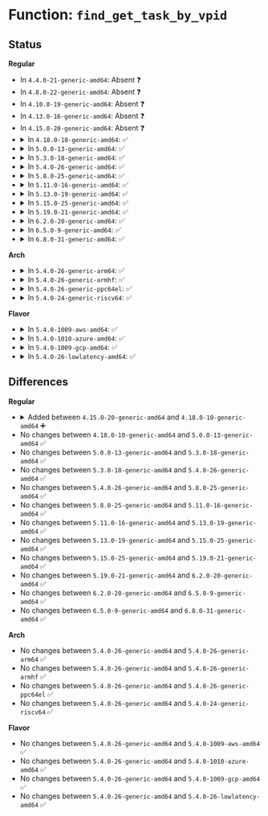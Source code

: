 # Function: <code>find_get_task_by_vpid</code>

## Status
<b>Regular</b>
<ul>
<li>
In <code>4.4.0-21-generic-amd64</code>: Absent ❓
</li>
<li>
In <code>4.8.0-22-generic-amd64</code>: Absent ❓
</li>
<li>
In <code>4.10.0-19-generic-amd64</code>: Absent ❓
</li>
<li>
In <code>4.13.0-16-generic-amd64</code>: Absent ❓
</li>
<li>
In <code>4.15.0-20-generic-amd64</code>: Absent ❓
</li>
<li>
<details>
<summary>In <code>4.18.0-10-generic-amd64</code>: ✅</summary>

```c
struct task_struct * find_get_task_by_vpid(pid_t nr)
```

```json
{
  "name": "find_get_task_by_vpid",
  "collision_type": "Unique Global",
  "inline_type": "No",
  "funcs": [
    {
      "addr": 18446744071579570288,
      "name": "find_get_task_by_vpid",
      "external": true,
      "loc": "kernel/pid.c:346",
      "file": "kernel/pid.c",
      "inline": "seen, unknown",
      "caller_inline": [],
      "caller_func": [
        "kernel/ptrace.c:__x32_compat_sys_ptrace",
        "kernel/ptrace.c:__ia32_compat_sys_ptrace",
        "kernel/ptrace.c:__ia32_sys_ptrace",
        "kernel/ptrace.c:__x64_sys_ptrace",
        "kernel/futex.c:attach_to_pi_owner",
        "security/yama/yama_lsm.c:yama_task_prctl"
      ]
    }
  ],
  "symbols": [
    {
      "addr": 18446744071579570288,
      "name": "find_get_task_by_vpid",
      "section": ".text",
      "bind": "STB_GLOBAL",
      "size": 25
    }
  ]
}
```
</details>
</li>
<li>
<details>
<summary>In <code>5.0.0-13-generic-amd64</code>: ✅</summary>

```c
struct task_struct * find_get_task_by_vpid(pid_t nr)
```

```json
{
  "name": "find_get_task_by_vpid",
  "collision_type": "Unique Global",
  "inline_type": "No",
  "funcs": [
    {
      "addr": 18446744071579607472,
      "name": "find_get_task_by_vpid",
      "external": true,
      "loc": "kernel/pid.c:355",
      "file": "kernel/pid.c",
      "inline": "seen, unknown",
      "caller_inline": [],
      "caller_func": [
        "kernel/ptrace.c:__x32_compat_sys_ptrace",
        "kernel/ptrace.c:__ia32_compat_sys_ptrace",
        "kernel/ptrace.c:__ia32_sys_ptrace",
        "kernel/ptrace.c:__x64_sys_ptrace",
        "kernel/futex.c:attach_to_pi_owner",
        "security/yama/yama_lsm.c:yama_task_prctl"
      ]
    }
  ],
  "symbols": [
    {
      "addr": 18446744071579607472,
      "name": "find_get_task_by_vpid",
      "section": ".text",
      "bind": "STB_GLOBAL",
      "size": 25
    }
  ]
}
```
</details>
</li>
<li>
<details>
<summary>In <code>5.3.0-18-generic-amd64</code>: ✅</summary>

```c
struct task_struct * find_get_task_by_vpid(pid_t nr)
```

```json
{
  "name": "find_get_task_by_vpid",
  "collision_type": "Unique Global",
  "inline_type": "No",
  "funcs": [
    {
      "addr": 18446744071579631808,
      "name": "find_get_task_by_vpid",
      "external": true,
      "loc": "kernel/pid.c:358",
      "file": "kernel/pid.c",
      "inline": "seen, unknown",
      "caller_inline": [],
      "caller_func": [
        "kernel/ptrace.c:__x32_compat_sys_ptrace",
        "kernel/ptrace.c:__ia32_compat_sys_ptrace",
        "kernel/ptrace.c:__ia32_sys_ptrace",
        "kernel/ptrace.c:__x64_sys_ptrace",
        "kernel/futex.c:attach_to_pi_owner",
        "security/yama/yama_lsm.c:yama_task_prctl"
      ]
    }
  ],
  "symbols": [
    {
      "addr": 18446744071579631808,
      "name": "find_get_task_by_vpid",
      "section": ".text",
      "bind": "STB_GLOBAL",
      "size": 31
    }
  ]
}
```
</details>
</li>
<li>
<details>
<summary>In <code>5.4.0-26-generic-amd64</code>: ✅</summary>

```c
struct task_struct * find_get_task_by_vpid(pid_t nr)
```

```json
{
  "name": "find_get_task_by_vpid",
  "collision_type": "Unique Global",
  "inline_type": "No",
  "funcs": [
    {
      "addr": 18446744071579657360,
      "name": "find_get_task_by_vpid",
      "external": true,
      "loc": "kernel/pid.c:358",
      "file": "kernel/pid.c",
      "inline": "seen, unknown",
      "caller_inline": [],
      "caller_func": [
        "kernel/ptrace.c:__x32_compat_sys_ptrace",
        "kernel/ptrace.c:__ia32_compat_sys_ptrace",
        "kernel/ptrace.c:__ia32_sys_ptrace",
        "kernel/ptrace.c:__x64_sys_ptrace",
        "kernel/futex.c:attach_to_pi_owner",
        "security/yama/yama_lsm.c:yama_task_prctl"
      ]
    }
  ],
  "symbols": [
    {
      "addr": 18446744071579657360,
      "name": "find_get_task_by_vpid",
      "section": ".text",
      "bind": "STB_GLOBAL",
      "size": 31
    }
  ]
}
```
</details>
</li>
<li>
<details>
<summary>In <code>5.8.0-25-generic-amd64</code>: ✅</summary>

```c
struct task_struct * find_get_task_by_vpid(pid_t nr)
```

```json
{
  "name": "find_get_task_by_vpid",
  "collision_type": "Unique Global",
  "inline_type": "No",
  "funcs": [
    {
      "addr": 18446744071579689808,
      "name": "find_get_task_by_vpid",
      "external": true,
      "loc": "kernel/pid.c:424",
      "file": "kernel/pid.c",
      "inline": "seen, unknown",
      "caller_inline": [],
      "caller_func": [
        "kernel/ptrace.c:__x32_compat_sys_ptrace",
        "kernel/ptrace.c:__ia32_compat_sys_ptrace",
        "kernel/ptrace.c:__ia32_sys_ptrace",
        "kernel/ptrace.c:__x64_sys_ptrace",
        "kernel/futex.c:attach_to_pi_owner",
        "kernel/taskstats.c:fill_stats_for_pid",
        "security/yama/yama_lsm.c:yama_task_prctl"
      ]
    }
  ],
  "symbols": [
    {
      "addr": 18446744071579689808,
      "name": "find_get_task_by_vpid",
      "section": ".text",
      "bind": "STB_GLOBAL",
      "size": 160
    }
  ]
}
```
</details>
</li>
<li>
<details>
<summary>In <code>5.11.0-16-generic-amd64</code>: ✅</summary>

```c
struct task_struct * find_get_task_by_vpid(pid_t nr)
```

```json
{
  "name": "find_get_task_by_vpid",
  "collision_type": "Unique Global",
  "inline_type": "No",
  "funcs": [
    {
      "addr": 18446744071579667984,
      "name": "find_get_task_by_vpid",
      "external": true,
      "loc": "kernel/pid.c:425",
      "file": "kernel/pid.c",
      "inline": "seen, unknown",
      "caller_inline": [],
      "caller_func": [
        "kernel/ptrace.c:__x32_compat_sys_ptrace",
        "kernel/ptrace.c:__ia32_compat_sys_ptrace",
        "kernel/ptrace.c:__ia32_sys_ptrace",
        "kernel/ptrace.c:__x64_sys_ptrace",
        "kernel/futex.c:attach_to_pi_owner",
        "kernel/taskstats.c:fill_stats_for_pid",
        "security/yama/yama_lsm.c:yama_task_prctl"
      ]
    }
  ],
  "symbols": [
    {
      "addr": 18446744071579667984,
      "name": "find_get_task_by_vpid",
      "section": ".text",
      "bind": "STB_GLOBAL",
      "size": 171
    }
  ]
}
```
</details>
</li>
<li>
<details>
<summary>In <code>5.13.0-19-generic-amd64</code>: ✅</summary>

```c
struct task_struct * find_get_task_by_vpid(pid_t nr)
```

```json
{
  "name": "find_get_task_by_vpid",
  "collision_type": "Unique Global",
  "inline_type": "No",
  "funcs": [
    {
      "addr": 18446744071579674800,
      "name": "find_get_task_by_vpid",
      "external": true,
      "loc": "kernel/pid.c:425",
      "file": "kernel/pid.c",
      "inline": "seen, unknown",
      "caller_inline": [],
      "caller_func": [
        "kernel/ptrace.c:__x32_compat_sys_ptrace",
        "kernel/ptrace.c:__ia32_compat_sys_ptrace",
        "kernel/ptrace.c:__ia32_sys_ptrace",
        "kernel/ptrace.c:__x64_sys_ptrace",
        "kernel/futex.c:attach_to_pi_owner",
        "kernel/taskstats.c:cmd_attr_pid",
        "security/yama/yama_lsm.c:yama_task_prctl"
      ]
    }
  ],
  "symbols": [
    {
      "addr": 18446744071579674800,
      "name": "find_get_task_by_vpid",
      "section": ".text",
      "bind": "STB_GLOBAL",
      "size": 171
    }
  ]
}
```
</details>
</li>
<li>
<details>
<summary>In <code>5.15.0-25-generic-amd64</code>: ✅</summary>

```c
struct task_struct * find_get_task_by_vpid(pid_t nr)
```

```json
{
  "name": "find_get_task_by_vpid",
  "collision_type": "Unique Global",
  "inline_type": "No",
  "funcs": [
    {
      "addr": 18446744071579752448,
      "name": "find_get_task_by_vpid",
      "external": true,
      "loc": "kernel/pid.c:425",
      "file": "kernel/pid.c",
      "inline": "seen, unknown",
      "caller_inline": [],
      "caller_func": [
        "kernel/ptrace.c:__x64_compat_sys_ptrace",
        "kernel/ptrace.c:__ia32_compat_sys_ptrace",
        "kernel/ptrace.c:__ia32_sys_ptrace",
        "kernel/ptrace.c:__x64_sys_ptrace",
        "kernel/futex.c:futex_lock_pi_atomic",
        "kernel/taskstats.c:cmd_attr_pid",
        "security/yama/yama_lsm.c:yama_task_prctl"
      ]
    }
  ],
  "symbols": [
    {
      "addr": 18446744071579752448,
      "name": "find_get_task_by_vpid",
      "section": ".text",
      "bind": "STB_GLOBAL",
      "size": 171
    }
  ]
}
```
</details>
</li>
<li>
<details>
<summary>In <code>5.19.0-21-generic-amd64</code>: ✅</summary>

```c
struct task_struct * find_get_task_by_vpid(pid_t nr)
```

```json
{
  "name": "find_get_task_by_vpid",
  "collision_type": "Unique Global",
  "inline_type": "No",
  "funcs": [
    {
      "addr": 18446744071579857248,
      "name": "find_get_task_by_vpid",
      "external": true,
      "loc": "kernel/pid.c:425",
      "file": "kernel/pid.c",
      "inline": "seen, unknown",
      "caller_inline": [],
      "caller_func": [
        "kernel/ptrace.c:__ia32_compat_sys_ptrace",
        "kernel/ptrace.c:__ia32_sys_ptrace",
        "kernel/ptrace.c:__x64_sys_ptrace",
        "kernel/futex/pi.c:futex_lock_pi_atomic",
        "kernel/taskstats.c:cmd_attr_pid",
        "security/yama/yama_lsm.c:yama_task_prctl"
      ]
    }
  ],
  "symbols": [
    {
      "addr": 18446744071579857248,
      "name": "find_get_task_by_vpid",
      "section": ".text",
      "bind": "STB_GLOBAL",
      "size": 192
    }
  ]
}
```
</details>
</li>
<li>
<details>
<summary>In <code>6.2.0-20-generic-amd64</code>: ✅</summary>

```c
struct task_struct * find_get_task_by_vpid(pid_t nr)
```

```json
{
  "name": "find_get_task_by_vpid",
  "collision_type": "Unique Global",
  "inline_type": "No",
  "funcs": [
    {
      "addr": 18446744071579998416,
      "name": "find_get_task_by_vpid",
      "external": true,
      "loc": "kernel/pid.c:425",
      "file": "kernel/pid.c",
      "inline": "seen, unknown",
      "caller_inline": [],
      "caller_func": [
        "kernel/ptrace.c:__ia32_compat_sys_ptrace",
        "kernel/ptrace.c:__ia32_sys_ptrace",
        "kernel/ptrace.c:__x64_sys_ptrace",
        "kernel/futex/pi.c:futex_lock_pi_atomic",
        "kernel/taskstats.c:cmd_attr_pid",
        "security/yama/yama_lsm.c:yama_task_prctl"
      ]
    }
  ],
  "symbols": [
    {
      "addr": 18446744071579998416,
      "name": "find_get_task_by_vpid",
      "section": ".text",
      "bind": "STB_GLOBAL",
      "size": 192
    }
  ]
}
```
</details>
</li>
<li>
<details>
<summary>In <code>6.5.0-9-generic-amd64</code>: ✅</summary>

```c
struct task_struct * find_get_task_by_vpid(pid_t nr)
```

```json
{
  "name": "find_get_task_by_vpid",
  "collision_type": "Unique Global",
  "inline_type": "No",
  "funcs": [
    {
      "addr": 18446744071580052912,
      "name": "find_get_task_by_vpid",
      "external": true,
      "loc": "kernel/pid.c:428",
      "file": "kernel/pid.c",
      "inline": "seen, unknown",
      "caller_inline": [],
      "caller_func": [
        "kernel/ptrace.c:__ia32_compat_sys_ptrace",
        "kernel/ptrace.c:__ia32_sys_ptrace",
        "kernel/ptrace.c:__x64_sys_ptrace",
        "kernel/futex/pi.c:futex_lock_pi_atomic",
        "kernel/taskstats.c:cmd_attr_pid",
        "security/yama/yama_lsm.c:yama_task_prctl"
      ]
    }
  ],
  "symbols": [
    {
      "addr": 18446744071580052912,
      "name": "find_get_task_by_vpid",
      "section": ".text",
      "bind": "STB_GLOBAL",
      "size": 192
    }
  ]
}
```
</details>
</li>
<li>
<details>
<summary>In <code>6.8.0-31-generic-amd64</code>: ✅</summary>

```c
struct task_struct * find_get_task_by_vpid(pid_t nr)
```

```json
{
  "name": "find_get_task_by_vpid",
  "collision_type": "Unique Global",
  "inline_type": "No",
  "funcs": [
    {
      "addr": 18446744071580095376,
      "name": "find_get_task_by_vpid",
      "external": true,
      "loc": "kernel/pid.c:428",
      "file": "kernel/pid.c",
      "inline": "seen, unknown",
      "caller_inline": [],
      "caller_func": [
        "kernel/ptrace.c:__ia32_compat_sys_ptrace",
        "kernel/ptrace.c:__ia32_sys_ptrace",
        "kernel/ptrace.c:__x64_sys_ptrace",
        "kernel/futex/pi.c:futex_lock_pi_atomic",
        "kernel/taskstats.c:cmd_attr_pid",
        "security/yama/yama_lsm.c:yama_task_prctl"
      ]
    }
  ],
  "symbols": [
    {
      "addr": 18446744071580095376,
      "name": "find_get_task_by_vpid",
      "section": ".text",
      "bind": "STB_GLOBAL",
      "size": 192
    }
  ]
}
```
</details>
</li>
</ul>
<b>Arch</b>
<ul>
<li>
<details>
<summary>In <code>5.4.0-26-generic-arm64</code>: ✅</summary>

```c
struct task_struct * find_get_task_by_vpid(pid_t nr)
```

```json
{
  "name": "find_get_task_by_vpid",
  "collision_type": "Unique Global",
  "inline_type": "No",
  "funcs": [
    {
      "addr": 18446603336490831080,
      "name": "find_get_task_by_vpid",
      "external": true,
      "loc": "kernel/pid.c:358",
      "file": "kernel/pid.c",
      "inline": "seen, unknown",
      "caller_inline": [],
      "caller_func": [
        "kernel/ptrace.c:__arm64_compat_sys_ptrace",
        "kernel/ptrace.c:__arm64_sys_ptrace",
        "kernel/futex.c:attach_to_pi_owner",
        "kernel/taskstats.c:taskstats_user_cmd",
        "security/yama/yama_lsm.c:yama_task_prctl"
      ]
    }
  ],
  "symbols": [
    {
      "addr": 18446603336490831080,
      "name": "find_get_task_by_vpid",
      "section": ".text",
      "bind": "STB_GLOBAL",
      "size": 64
    }
  ]
}
```
</details>
</li>
<li>
<details>
<summary>In <code>5.4.0-26-generic-armhf</code>: ✅</summary>

```c
struct task_struct * find_get_task_by_vpid(pid_t nr)
```

```json
{
  "name": "find_get_task_by_vpid",
  "collision_type": "Unique Global",
  "inline_type": "No",
  "funcs": [
    {
      "addr": 3224861824,
      "name": "find_get_task_by_vpid",
      "external": true,
      "loc": "kernel/pid.c:358",
      "file": "kernel/pid.c",
      "inline": "seen, unknown",
      "caller_inline": [],
      "caller_func": [
        "kernel/ptrace.c:__se_sys_ptrace",
        "kernel/futex.c:attach_to_pi_owner",
        "kernel/taskstats.c:taskstats_user_cmd",
        "security/yama/yama_lsm.c:yama_task_prctl"
      ]
    }
  ],
  "symbols": [
    {
      "addr": 3224861824,
      "name": "find_get_task_by_vpid",
      "section": ".text",
      "bind": "STB_GLOBAL",
      "size": 48
    }
  ]
}
```
</details>
</li>
<li>
<details>
<summary>In <code>5.4.0-26-generic-ppc64el</code>: ✅</summary>

```c
struct task_struct * find_get_task_by_vpid(pid_t nr)
```

```json
{
  "name": "find_get_task_by_vpid",
  "collision_type": "Unique Global",
  "inline_type": "No",
  "funcs": [
    {
      "addr": 13835058055283665680,
      "name": "find_get_task_by_vpid",
      "external": true,
      "loc": "kernel/pid.c:358",
      "file": "kernel/pid.c",
      "inline": "seen, unknown",
      "caller_inline": [],
      "caller_func": [
        "kernel/ptrace.c:__se_compat_sys_ptrace",
        "kernel/ptrace.c:__se_sys_ptrace",
        "kernel/futex.c:attach_to_pi_owner",
        "kernel/taskstats.c:taskstats_user_cmd",
        "security/yama/yama_lsm.c:yama_task_prctl"
      ]
    }
  ],
  "symbols": [
    {
      "addr": 13835058055283665680,
      "name": "find_get_task_by_vpid",
      "section": ".text",
      "bind": "STB_GLOBAL",
      "size": 76
    }
  ]
}
```
</details>
</li>
<li>
<details>
<summary>In <code>5.4.0-24-generic-riscv64</code>: ✅</summary>

```c
struct task_struct * find_get_task_by_vpid(pid_t nr)
```

```json
{
  "name": "find_get_task_by_vpid",
  "collision_type": "Unique Global",
  "inline_type": "No",
  "funcs": [
    {
      "addr": 18446743936271502448,
      "name": "find_get_task_by_vpid",
      "external": true,
      "loc": "kernel/pid.c:358",
      "file": "kernel/pid.c",
      "inline": "seen, unknown",
      "caller_inline": [],
      "caller_func": [
        "kernel/ptrace.c:__se_sys_ptrace",
        "kernel/futex.c:attach_to_pi_owner",
        "kernel/taskstats.c:taskstats_user_cmd",
        "security/yama/yama_lsm.c:yama_task_prctl"
      ]
    }
  ],
  "symbols": [
    {
      "addr": 18446743936271502448,
      "name": "find_get_task_by_vpid",
      "section": ".text",
      "bind": "STB_GLOBAL",
      "size": 54
    }
  ]
}
```
</details>
</li>
</ul>
<b>Flavor</b>
<ul>
<li>
<details>
<summary>In <code>5.4.0-1009-aws-amd64</code>: ✅</summary>

```c
struct task_struct * find_get_task_by_vpid(pid_t nr)
```

```json
{
  "name": "find_get_task_by_vpid",
  "collision_type": "Unique Global",
  "inline_type": "No",
  "funcs": [
    {
      "addr": 18446744071579633680,
      "name": "find_get_task_by_vpid",
      "external": true,
      "loc": "kernel/pid.c:358",
      "file": "kernel/pid.c",
      "inline": "seen, unknown",
      "caller_inline": [],
      "caller_func": [
        "kernel/ptrace.c:__x32_compat_sys_ptrace",
        "kernel/ptrace.c:__ia32_compat_sys_ptrace",
        "kernel/ptrace.c:__ia32_sys_ptrace",
        "kernel/ptrace.c:__x64_sys_ptrace",
        "kernel/futex.c:attach_to_pi_owner",
        "security/yama/yama_lsm.c:yama_task_prctl"
      ]
    }
  ],
  "symbols": [
    {
      "addr": 18446744071579633680,
      "name": "find_get_task_by_vpid",
      "section": ".text",
      "bind": "STB_GLOBAL",
      "size": 31
    }
  ]
}
```
</details>
</li>
<li>
<details>
<summary>In <code>5.4.0-1010-azure-amd64</code>: ✅</summary>

```c
struct task_struct * find_get_task_by_vpid(pid_t nr)
```

```json
{
  "name": "find_get_task_by_vpid",
  "collision_type": "Unique Global",
  "inline_type": "No",
  "funcs": [
    {
      "addr": 18446744071579562000,
      "name": "find_get_task_by_vpid",
      "external": true,
      "loc": "kernel/pid.c:358",
      "file": "kernel/pid.c",
      "inline": "seen, unknown",
      "caller_inline": [],
      "caller_func": [
        "kernel/ptrace.c:__x32_compat_sys_ptrace",
        "kernel/ptrace.c:__ia32_compat_sys_ptrace",
        "kernel/ptrace.c:__ia32_sys_ptrace",
        "kernel/ptrace.c:__x64_sys_ptrace",
        "kernel/futex.c:attach_to_pi_owner",
        "security/yama/yama_lsm.c:yama_task_prctl"
      ]
    }
  ],
  "symbols": [
    {
      "addr": 18446744071579562000,
      "name": "find_get_task_by_vpid",
      "section": ".text",
      "bind": "STB_GLOBAL",
      "size": 31
    }
  ]
}
```
</details>
</li>
<li>
<details>
<summary>In <code>5.4.0-1009-gcp-amd64</code>: ✅</summary>

```c
struct task_struct * find_get_task_by_vpid(pid_t nr)
```

```json
{
  "name": "find_get_task_by_vpid",
  "collision_type": "Unique Global",
  "inline_type": "No",
  "funcs": [
    {
      "addr": 18446744071579630944,
      "name": "find_get_task_by_vpid",
      "external": true,
      "loc": "kernel/pid.c:358",
      "file": "kernel/pid.c",
      "inline": "seen, unknown",
      "caller_inline": [],
      "caller_func": [
        "kernel/ptrace.c:__x32_compat_sys_ptrace",
        "kernel/ptrace.c:__ia32_compat_sys_ptrace",
        "kernel/ptrace.c:__ia32_sys_ptrace",
        "kernel/ptrace.c:__x64_sys_ptrace",
        "kernel/futex.c:attach_to_pi_owner",
        "security/yama/yama_lsm.c:yama_task_prctl"
      ]
    }
  ],
  "symbols": [
    {
      "addr": 18446744071579630944,
      "name": "find_get_task_by_vpid",
      "section": ".text",
      "bind": "STB_GLOBAL",
      "size": 31
    }
  ]
}
```
</details>
</li>
<li>
<details>
<summary>In <code>5.4.0-26-lowlatency-amd64</code>: ✅</summary>

```c
struct task_struct * find_get_task_by_vpid(pid_t nr)
```

```json
{
  "name": "find_get_task_by_vpid",
  "collision_type": "Unique Global",
  "inline_type": "No",
  "funcs": [
    {
      "addr": 18446744071579664752,
      "name": "find_get_task_by_vpid",
      "external": true,
      "loc": "kernel/pid.c:358",
      "file": "kernel/pid.c",
      "inline": "seen, unknown",
      "caller_inline": [],
      "caller_func": [
        "kernel/ptrace.c:__x32_compat_sys_ptrace",
        "kernel/ptrace.c:__ia32_compat_sys_ptrace",
        "kernel/ptrace.c:__ia32_sys_ptrace",
        "kernel/ptrace.c:__x64_sys_ptrace",
        "kernel/futex.c:attach_to_pi_owner",
        "security/yama/yama_lsm.c:yama_task_prctl"
      ]
    }
  ],
  "symbols": [
    {
      "addr": 18446744071579664752,
      "name": "find_get_task_by_vpid",
      "section": ".text",
      "bind": "STB_GLOBAL",
      "size": 57
    }
  ]
}
```
</details>
</li>
</ul>

## Differences
<b>Regular</b>
<ul>
<li>
<details>
<summary>Added between <code>4.15.0-20-generic-amd64</code> and <code>4.18.0-10-generic-amd64</code> ➕</summary>

```c
struct task_struct * find_get_task_by_vpid(pid_t nr)
```
</details>
</li>
<li>
No changes between <code>4.18.0-10-generic-amd64</code> and <code>5.0.0-13-generic-amd64</code> ✅
</li>
<li>
No changes between <code>5.0.0-13-generic-amd64</code> and <code>5.3.0-18-generic-amd64</code> ✅
</li>
<li>
No changes between <code>5.3.0-18-generic-amd64</code> and <code>5.4.0-26-generic-amd64</code> ✅
</li>
<li>
No changes between <code>5.4.0-26-generic-amd64</code> and <code>5.8.0-25-generic-amd64</code> ✅
</li>
<li>
No changes between <code>5.8.0-25-generic-amd64</code> and <code>5.11.0-16-generic-amd64</code> ✅
</li>
<li>
No changes between <code>5.11.0-16-generic-amd64</code> and <code>5.13.0-19-generic-amd64</code> ✅
</li>
<li>
No changes between <code>5.13.0-19-generic-amd64</code> and <code>5.15.0-25-generic-amd64</code> ✅
</li>
<li>
No changes between <code>5.15.0-25-generic-amd64</code> and <code>5.19.0-21-generic-amd64</code> ✅
</li>
<li>
No changes between <code>5.19.0-21-generic-amd64</code> and <code>6.2.0-20-generic-amd64</code> ✅
</li>
<li>
No changes between <code>6.2.0-20-generic-amd64</code> and <code>6.5.0-9-generic-amd64</code> ✅
</li>
<li>
No changes between <code>6.5.0-9-generic-amd64</code> and <code>6.8.0-31-generic-amd64</code> ✅
</li>
</ul>
<b>Arch</b>
<ul>
<li>
No changes between <code>5.4.0-26-generic-amd64</code> and <code>5.4.0-26-generic-arm64</code> ✅
</li>
<li>
No changes between <code>5.4.0-26-generic-amd64</code> and <code>5.4.0-26-generic-armhf</code> ✅
</li>
<li>
No changes between <code>5.4.0-26-generic-amd64</code> and <code>5.4.0-26-generic-ppc64el</code> ✅
</li>
<li>
No changes between <code>5.4.0-26-generic-amd64</code> and <code>5.4.0-24-generic-riscv64</code> ✅
</li>
</ul>
<b>Flavor</b>
<ul>
<li>
No changes between <code>5.4.0-26-generic-amd64</code> and <code>5.4.0-1009-aws-amd64</code> ✅
</li>
<li>
No changes between <code>5.4.0-26-generic-amd64</code> and <code>5.4.0-1010-azure-amd64</code> ✅
</li>
<li>
No changes between <code>5.4.0-26-generic-amd64</code> and <code>5.4.0-1009-gcp-amd64</code> ✅
</li>
<li>
No changes between <code>5.4.0-26-generic-amd64</code> and <code>5.4.0-26-lowlatency-amd64</code> ✅
</li>
</ul>

